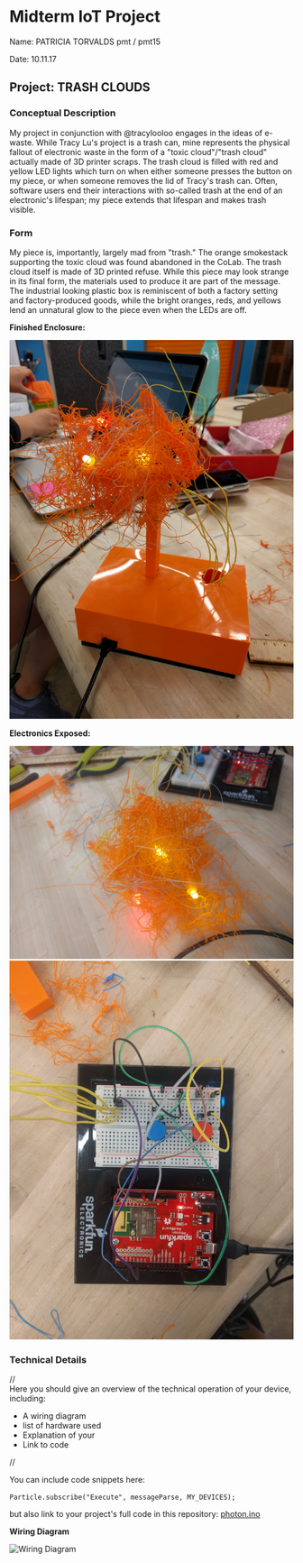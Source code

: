 # Midterm IoT Project

Name:  PATRICIA TORVALDS pmt / pmt15

Date: 10.11.17

## Project: TRASH CLOUDS

### Conceptual Description

My project in conjunction with @tracylooloo engages in the ideas of e-waste. While Tracy Lu's project is a trash can, mine represents the physical fallout of electronic waste in the form of a "toxic cloud"/"trash cloud" actually made of 3D printer scraps. The trash cloud is filled with red and yellow LED lights which turn on when either someone presses the button on my piece, or when someone removes the lid of Tracy's trash can. Often, software users end their interactions with so-called trash at the end of an electronic's lifespan; my piece extends that lifespan and makes trash visible.
### Form

My piece is, importantly, largely mad from "trash." The orange smokestack supporting the toxic cloud was found abandoned in the CoLab. The trash cloud itself is made of 3D printed refuse. While this piece may look strange in its final form, the materials used to produce it are part of the message. The industrial looking plastic box is reminiscent of both a factory setting and factory-produced goods, while the bright oranges, reds, and yellows lend an unnatural glow to the piece even when the LEDs are off.

**Finished Enclosure:**

![Finished Enclosure](IMG_20171011_234407.jpg)

**Electronics Exposed:**

![Enclosure with electronics exposed](IMG_20171011_233514.jpg)
![Enclosure with electronics exposed2](IMG_20171011_233459.jpg)


### Technical Details
//   
Here you should give an overview of the technical operation of your device, including:
* A wiring diagram
* list of hardware used
* Explanation of your
* Link to code   

//

You can include code snippets here:

```
Particle.subscribe("Execute", messageParse, MY_DEVICES);
```

but also link to your project's full code in this repository:  [photon.ino](photon.ino)

**Wiring Diagram**

![Wiring Diagram](WiringDiagram.png)
